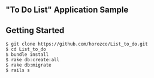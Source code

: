 ## "To Do List" Application Sample
## Getting Started

```
$ git clone https://github.com/horozco/List_to_do.git
$ cd List_to_do
$ bundle install
$ rake db:create:all
$ rake db:migrate
$ rails s
```
